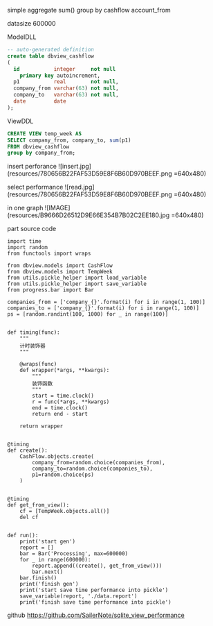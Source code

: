 simple aggregate sum() group by cashflow account_from 

datasize 600000

ModelDLL

```SQL
-- auto-generated definition
create table dbview_cashflow
(
  id           integer     not null
    primary key autoincrement,
  p1           real        not null,
  company_from varchar(63) not null,
  company_to   varchar(63) not null,
  date         date
);
```

ViewDDL
```SQL
CREATE VIEW temp_week AS
SELECT company_from, company_to, sum(p1)
FROM dbview_cashflow
group by company_from;
```


insert perforance
![insert.jpg](resources/780656B22FAF53D59E8F6B60D970BEEF.png =640x480)

select performance
![read.jpg](resources/780656B22FAF53D59E8F6B60D970BEEF.png =640x480)

in one graph
![IMAGE](resources/B9666D26512D9E66E354B7B02C2EE180.jpg =640x480)

part source code
```
import time
import random
from functools import wraps

from dbview.models import CashFlow
from dbview.models import TempWeek
from utils.pickle_helper import load_variable
from utils.pickle_helper import save_variable
from progress.bar import Bar

companies_from = ['company_{}'.format(i) for i in range(1, 100)]
companies_to = ['company_{}'.format(i) for i in range(1, 100)]
ps = [random.randint(100, 1000) for _ in range(100)]


def timing(func):
    """
    计时装饰器
    """

    @wraps(func)
    def wrapper(*args, **kwargs):
        """
        装饰函数
        """
        start = time.clock()
        r = func(*args, **kwargs)
        end = time.clock()
        return end - start

    return wrapper


@timing
def create():
    CashFlow.objects.create(
        company_from=random.choice(companies_from),
        company_to=random.choice(companies_to),
        p1=random.choice(ps)
    )


@timing
def get_from_view():
    cf = [TempWeek.objects.all()]
    del cf


def run():
    print('start gen')
    report = []
    bar = Bar('Processing', max=600000)
    for _ in range(600000):
        report.append((create(), get_from_view()))
        bar.next()
    bar.finish()
    print('finish gen')
    print('start save time performance into pickle')
    save_variable(report, './data.report')
    print('finish save time performance into pickle')
```

github https://github.com/SailerNote/sqlite_view_performance